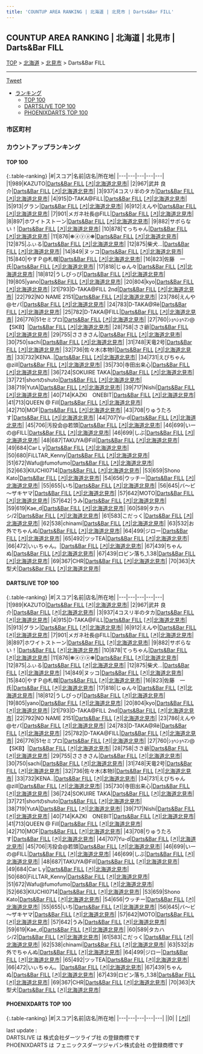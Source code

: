 ```yaml
---
title: 'COUNTUP AREA RANKING | 北海道 | 北見市 | Darts&Bar FILL'
---
```

## COUNTUP AREA RANKING | 北海道 | 北見市 | Darts&Bar FILL

[TOP](/darts/rank/) > [北海道](/darts/rank/北海道/) > [北見市](/darts/rank/北海道/北見市/) > Darts&Bar FILL

___

<a href="https://twitter.com/share?ref_src=twsrc%5Etfw" data-text="COUNTUP AREA RANKING | 北海道北見市Darts&Bar FILL" class="twitter-share-button" data-hashtags="DARTSLIVE,PHOENIXDARTS,darts,ダーツ" data-show-count="false">Tweet</a>

* [ランキング](#カウントアップランキング)
    * [TOP 100](#top-100)
    * [DARTSLIVE TOP 100](#dartslive-top-100)
    * [PHOENIXDARTS TOP 100](#phoenixdarts-top-100)

### 市区町村

<ul>

</ul>

### カウントアップランキング

#### TOP 100



{:.table-ranking}
|#|スコア|名前|店名|所在地|
|---|---|---|---|---|
|1|989|<span class="rank-name-dl">KAZUTO</span>|<a href="/darts/rank/shops/255a82f47649dbf10d9b047a20a7ba1e.html">Darts&Bar FILL</a> <a href="https://search.dartslive.com/jp/shop/255a82f47649dbf10d9b047a20a7ba1e">[↗]</a>|<a href="/darts/rank/北海道/北見市">北海道北見市</a>|
|2|967|<span class="rank-name-dl">武井 良介</span>|<a href="/darts/rank/shops/255a82f47649dbf10d9b047a20a7ba1e.html">Darts&Bar FILL</a> <a href="https://search.dartslive.com/jp/shop/255a82f47649dbf10d9b047a20a7ba1e">[↗]</a>|<a href="/darts/rank/北海道/北見市">北海道北見市</a>|
|3|937|<span class="rank-name-dl">4コスリ半のタカ</span>|<a href="/darts/rank/shops/255a82f47649dbf10d9b047a20a7ba1e.html">Darts&Bar FILL</a> <a href="https://search.dartslive.com/jp/shop/255a82f47649dbf10d9b047a20a7ba1e">[↗]</a>|<a href="/darts/rank/北海道/北見市">北海道北見市</a>|
|4|915|<span class="rank-name-dl">D-TAKA@FiLL</span>|<a href="/darts/rank/shops/255a82f47649dbf10d9b047a20a7ba1e.html">Darts&Bar FILL</a> <a href="https://search.dartslive.com/jp/shop/255a82f47649dbf10d9b047a20a7ba1e">[↗]</a>|<a href="/darts/rank/北海道/北見市">北海道北見市</a>|
|5|913|<span class="rank-name-dl">グラン</span>|<a href="/darts/rank/shops/255a82f47649dbf10d9b047a20a7ba1e.html">Darts&Bar FILL</a> <a href="https://search.dartslive.com/jp/shop/255a82f47649dbf10d9b047a20a7ba1e">[↗]</a>|<a href="/darts/rank/北海道/北見市">北海道北見市</a>|
|6|912|<span class="rank-name-dl">えんや</span>|<a href="/darts/rank/shops/255a82f47649dbf10d9b047a20a7ba1e.html">Darts&Bar FILL</a> <a href="https://search.dartslive.com/jp/shop/255a82f47649dbf10d9b047a20a7ba1e">[↗]</a>|<a href="/darts/rank/北海道/北見市">北海道北見市</a>|
|7|901|<span class="rank-name-dl">メガネ社長@FILL</span>|<a href="/darts/rank/shops/255a82f47649dbf10d9b047a20a7ba1e.html">Darts&Bar FILL</a> <a href="https://search.dartslive.com/jp/shop/255a82f47649dbf10d9b047a20a7ba1e">[↗]</a>|<a href="/darts/rank/北海道/北見市">北海道北見市</a>|
|8|897|<span class="rank-name-dl">ホワイトストーン</span>|<a href="/darts/rank/shops/255a82f47649dbf10d9b047a20a7ba1e.html">Darts&Bar FILL</a> <a href="https://search.dartslive.com/jp/shop/255a82f47649dbf10d9b047a20a7ba1e">[↗]</a>|<a href="/darts/rank/北海道/北見市">北海道北見市</a>|
|9|882|<span class="rank-name-dl">サボらない！</span>|<a href="/darts/rank/shops/255a82f47649dbf10d9b047a20a7ba1e.html">Darts&Bar FILL</a> <a href="https://search.dartslive.com/jp/shop/255a82f47649dbf10d9b047a20a7ba1e">[↗]</a>|<a href="/darts/rank/北海道/北見市">北海道北見市</a>|
|10|878|<span class="rank-name-dl">てっちゃん</span>|<a href="/darts/rank/shops/255a82f47649dbf10d9b047a20a7ba1e.html">Darts&Bar FILL</a> <a href="https://search.dartslive.com/jp/shop/255a82f47649dbf10d9b047a20a7ba1e">[↗]</a>|<a href="/darts/rank/北海道/北見市">北海道北見市</a>|
|11|876|<span class="rank-name-dl">❋ⓐⓨⓐ❋</span>|<a href="/darts/rank/shops/255a82f47649dbf10d9b047a20a7ba1e.html">Darts&Bar FILL</a> <a href="https://search.dartslive.com/jp/shop/255a82f47649dbf10d9b047a20a7ba1e">[↗]</a>|<a href="/darts/rank/北海道/北見市">北海道北見市</a>|
|12|875|<span class="rank-name-dl">ふぃる</span>|<a href="/darts/rank/shops/255a82f47649dbf10d9b047a20a7ba1e.html">Darts&Bar FILL</a> <a href="https://search.dartslive.com/jp/shop/255a82f47649dbf10d9b047a20a7ba1e">[↗]</a>|<a href="/darts/rank/北海道/北見市">北海道北見市</a>|
|12|875|<span class="rank-name-dl">柴犬…</span>|<a href="/darts/rank/shops/255a82f47649dbf10d9b047a20a7ba1e.html">Darts&Bar FILL</a> <a href="https://search.dartslive.com/jp/shop/255a82f47649dbf10d9b047a20a7ba1e">[↗]</a>|<a href="/darts/rank/北海道/北見市">北海道北見市</a>|
|14|849|<span class="rank-name-dl">ヌッコ</span>|<a href="/darts/rank/shops/255a82f47649dbf10d9b047a20a7ba1e.html">Darts&Bar FILL</a> <a href="https://search.dartslive.com/jp/shop/255a82f47649dbf10d9b047a20a7ba1e">[↗]</a>|<a href="/darts/rank/北海道/北見市">北海道北見市</a>|
|15|840|<span class="rank-name-dl">やすＰ@札幌</span>|<a href="/darts/rank/shops/255a82f47649dbf10d9b047a20a7ba1e.html">Darts&Bar FILL</a> <a href="https://search.dartslive.com/jp/shop/255a82f47649dbf10d9b047a20a7ba1e">[↗]</a>|<a href="/darts/rank/北海道/北見市">北海道北見市</a>|
|16|823|<span class="rank-name-dl">佐藤　一氏</span>|<a href="/darts/rank/shops/255a82f47649dbf10d9b047a20a7ba1e.html">Darts&Bar FILL</a> <a href="https://search.dartslive.com/jp/shop/255a82f47649dbf10d9b047a20a7ba1e">[↗]</a>|<a href="/darts/rank/北海道/北見市">北海道北見市</a>|
|17|818|<span class="rank-name-dl">じゅん々</span>|<a href="/darts/rank/shops/255a82f47649dbf10d9b047a20a7ba1e.html">Darts&Bar FILL</a> <a href="https://search.dartslive.com/jp/shop/255a82f47649dbf10d9b047a20a7ba1e">[↗]</a>|<a href="/darts/rank/北海道/北見市">北海道北見市</a>|
|18|812|<span class="rank-name-dl">うしぴっぴ</span>|<a href="/darts/rank/shops/255a82f47649dbf10d9b047a20a7ba1e.html">Darts&Bar FILL</a> <a href="https://search.dartslive.com/jp/shop/255a82f47649dbf10d9b047a20a7ba1e">[↗]</a>|<a href="/darts/rank/北海道/北見市">北海道北見市</a>|
|19|805|<span class="rank-name-dl">yano</span>|<a href="/darts/rank/shops/255a82f47649dbf10d9b047a20a7ba1e.html">Darts&Bar FILL</a> <a href="https://search.dartslive.com/jp/shop/255a82f47649dbf10d9b047a20a7ba1e">[↗]</a>|<a href="/darts/rank/北海道/北見市">北海道北見市</a>|
|20|804|<span class="rank-name-dl">kyo</span>|<a href="/darts/rank/shops/255a82f47649dbf10d9b047a20a7ba1e.html">Darts&Bar FILL</a> <a href="https://search.dartslive.com/jp/shop/255a82f47649dbf10d9b047a20a7ba1e">[↗]</a>|<a href="/darts/rank/北海道/北見市">北海道北見市</a>|
|21|793|<span class="rank-name-dl">D-TAKA@FILL 2nd</span>|<a href="/darts/rank/shops/255a82f47649dbf10d9b047a20a7ba1e.html">Darts&Bar FILL</a> <a href="https://search.dartslive.com/jp/shop/255a82f47649dbf10d9b047a20a7ba1e">[↗]</a>|<a href="/darts/rank/北海道/北見市">北海道北見市</a>|
|22|792|<span class="rank-name-dl">NO NAME 2151</span>|<a href="/darts/rank/shops/255a82f47649dbf10d9b047a20a7ba1e.html">Darts&Bar FILL</a> <a href="https://search.dartslive.com/jp/shop/255a82f47649dbf10d9b047a20a7ba1e">[↗]</a>|<a href="/darts/rank/北海道/北見市">北海道北見市</a>|
|23|786|<span class="rank-name-dl">えんや@セパ</span>|<a href="/darts/rank/shops/255a82f47649dbf10d9b047a20a7ba1e.html">Darts&Bar FILL</a> <a href="https://search.dartslive.com/jp/shop/255a82f47649dbf10d9b047a20a7ba1e">[↗]</a>|<a href="/darts/rank/北海道/北見市">北海道北見市</a>|
|24|783|<span class="rank-name-dl">D-TAKA@Яё</span>|<a href="/darts/rank/shops/255a82f47649dbf10d9b047a20a7ba1e.html">Darts&Bar FILL</a> <a href="https://search.dartslive.com/jp/shop/255a82f47649dbf10d9b047a20a7ba1e">[↗]</a>|<a href="/darts/rank/北海道/北見市">北海道北見市</a>|
|25|782|<span class="rank-name-dl">D-TAKA@FILL</span>|<a href="/darts/rank/shops/255a82f47649dbf10d9b047a20a7ba1e.html">Darts&Bar FILL</a> <a href="https://search.dartslive.com/jp/shop/255a82f47649dbf10d9b047a20a7ba1e">[↗]</a>|<a href="/darts/rank/北海道/北見市">北海道北見市</a>|
|26|776|<span class="rank-name-dl">51セミプロ</span>|<a href="/darts/rank/shops/255a82f47649dbf10d9b047a20a7ba1e.html">Darts&Bar FILL</a> <a href="https://search.dartslive.com/jp/shop/255a82f47649dbf10d9b047a20a7ba1e">[↗]</a>|<a href="/darts/rank/北海道/北見市">北海道北見市</a>|
|27|760|<span class="rank-name-dl">ｼｮﾍｼｮﾍﾏﾝ@【SKB】</span>|<a href="/darts/rank/shops/255a82f47649dbf10d9b047a20a7ba1e.html">Darts&Bar FILL</a> <a href="https://search.dartslive.com/jp/shop/255a82f47649dbf10d9b047a20a7ba1e">[↗]</a>|<a href="/darts/rank/北海道/北見市">北海道北見市</a>|
|28|758|<span class="rank-name-dl">ささ爺</span>|<a href="/darts/rank/shops/255a82f47649dbf10d9b047a20a7ba1e.html">Darts&Bar FILL</a> <a href="https://search.dartslive.com/jp/shop/255a82f47649dbf10d9b047a20a7ba1e">[↗]</a>|<a href="/darts/rank/北海道/北見市">北海道北見市</a>|
|29|755|<span class="rank-name-dl">ささきさん</span>|<a href="/darts/rank/shops/255a82f47649dbf10d9b047a20a7ba1e.html">Darts&Bar FILL</a> <a href="https://search.dartslive.com/jp/shop/255a82f47649dbf10d9b047a20a7ba1e">[↗]</a>|<a href="/darts/rank/北海道/北見市">北海道北見市</a>|
|30|750|<span class="rank-name-dl">sachi</span>|<a href="/darts/rank/shops/255a82f47649dbf10d9b047a20a7ba1e.html">Darts&Bar FILL</a> <a href="https://search.dartslive.com/jp/shop/255a82f47649dbf10d9b047a20a7ba1e">[↗]</a>|<a href="/darts/rank/北海道/北見市">北海道北見市</a>|
|31|748|<span class="rank-name-dl">天竜2号</span>|<a href="/darts/rank/shops/255a82f47649dbf10d9b047a20a7ba1e.html">Darts&Bar FILL</a> <a href="https://search.dartslive.com/jp/shop/255a82f47649dbf10d9b047a20a7ba1e">[↗]</a>|<a href="/darts/rank/北海道/北見市">北海道北見市</a>|
|32|736|<span class="rank-name-dl">佐々木(本物)</span>|<a href="/darts/rank/shops/255a82f47649dbf10d9b047a20a7ba1e.html">Darts&Bar FILL</a> <a href="https://search.dartslive.com/jp/shop/255a82f47649dbf10d9b047a20a7ba1e">[↗]</a>|<a href="/darts/rank/北海道/北見市">北海道北見市</a>|
|33|732|<span class="rank-name-dl">KENA..</span>|<a href="/darts/rank/shops/255a82f47649dbf10d9b047a20a7ba1e.html">Darts&Bar FILL</a> <a href="https://search.dartslive.com/jp/shop/255a82f47649dbf10d9b047a20a7ba1e">[↗]</a>|<a href="/darts/rank/北海道/北見市">北海道北見市</a>|
|34|731|<span class="rank-name-dl">えびちゃん@zill</span>|<a href="/darts/rank/shops/255a82f47649dbf10d9b047a20a7ba1e.html">Darts&Bar FILL</a> <a href="https://search.dartslive.com/jp/shop/255a82f47649dbf10d9b047a20a7ba1e">[↗]</a>|<a href="/darts/rank/北海道/北見市">北海道北見市</a>|
|35|730|<span class="rank-name-dl">寺田出来心</span>|<a href="/darts/rank/shops/255a82f47649dbf10d9b047a20a7ba1e.html">Darts&Bar FILL</a> <a href="https://search.dartslive.com/jp/shop/255a82f47649dbf10d9b047a20a7ba1e">[↗]</a>|<a href="/darts/rank/北海道/北見市">北海道北見市</a>|
|36|724|<span class="rank-name-dl">SOKUIRE TAKA</span>|<a href="/darts/rank/shops/255a82f47649dbf10d9b047a20a7ba1e.html">Darts&Bar FILL</a> <a href="https://search.dartslive.com/jp/shop/255a82f47649dbf10d9b047a20a7ba1e">[↗]</a>|<a href="/darts/rank/北海道/北見市">北海道北見市</a>|
|37|721|<span class="rank-name-dl">shortのshuto</span>|<a href="/darts/rank/shops/255a82f47649dbf10d9b047a20a7ba1e.html">Darts&Bar FILL</a> <a href="https://search.dartslive.com/jp/shop/255a82f47649dbf10d9b047a20a7ba1e">[↗]</a>|<a href="/darts/rank/北海道/北見市">北海道北見市</a>|
|38|719|<span class="rank-name-dl">YutA</span>|<a href="/darts/rank/shops/255a82f47649dbf10d9b047a20a7ba1e.html">Darts&Bar FILL</a> <a href="https://search.dartslive.com/jp/shop/255a82f47649dbf10d9b047a20a7ba1e">[↗]</a>|<a href="/darts/rank/北海道/北見市">北海道北見市</a>|
|39|717|<span class="rank-name-dl">Nishi</span>|<a href="/darts/rank/shops/255a82f47649dbf10d9b047a20a7ba1e.html">Darts&Bar FILL</a> <a href="https://search.dartslive.com/jp/shop/255a82f47649dbf10d9b047a20a7ba1e">[↗]</a>|<a href="/darts/rank/北海道/北見市">北海道北見市</a>|
|40|714|<span class="rank-name-dl">KAZKI　ONEBIT</span>|<a href="/darts/rank/shops/255a82f47649dbf10d9b047a20a7ba1e.html">Darts&Bar FILL</a> <a href="https://search.dartslive.com/jp/shop/255a82f47649dbf10d9b047a20a7ba1e">[↗]</a>|<a href="/darts/rank/北海道/北見市">北海道北見市</a>|
|41|713|<span class="rank-name-dl">QUEEN @ Fill</span>|<a href="/darts/rank/shops/255a82f47649dbf10d9b047a20a7ba1e.html">Darts&Bar FILL</a> <a href="https://search.dartslive.com/jp/shop/255a82f47649dbf10d9b047a20a7ba1e">[↗]</a>|<a href="/darts/rank/北海道/北見市">北海道北見市</a>|
|42|710|<span class="rank-name-dl">MOF</span>|<a href="/darts/rank/shops/255a82f47649dbf10d9b047a20a7ba1e.html">Darts&Bar FILL</a> <a href="https://search.dartslive.com/jp/shop/255a82f47649dbf10d9b047a20a7ba1e">[↗]</a>|<a href="/darts/rank/北海道/北見市">北海道北見市</a>|
|43|708|<span class="rank-name-dl">りゅうたろす</span>|<a href="/darts/rank/shops/255a82f47649dbf10d9b047a20a7ba1e.html">Darts&Bar FILL</a> <a href="https://search.dartslive.com/jp/shop/255a82f47649dbf10d9b047a20a7ba1e">[↗]</a>|<a href="/darts/rank/北海道/北見市">北海道北見市</a>|
|44|707|<span class="rank-name-dl">Yu-d</span>|<a href="/darts/rank/shops/255a82f47649dbf10d9b047a20a7ba1e.html">Darts&Bar FILL</a> <a href="https://search.dartslive.com/jp/shop/255a82f47649dbf10d9b047a20a7ba1e">[↗]</a>|<a href="/darts/rank/北海道/北見市">北海道北見市</a>|
|45|706|<span class="rank-name-dl">汚投会@若頭</span>|<a href="/darts/rank/shops/255a82f47649dbf10d9b047a20a7ba1e.html">Darts&Bar FILL</a> <a href="https://search.dartslive.com/jp/shop/255a82f47649dbf10d9b047a20a7ba1e">[↗]</a>|<a href="/darts/rank/北海道/北見市">北海道北見市</a>|
|46|699|<span class="rank-name-dl">いーの@FILL</span>|<a href="/darts/rank/shops/255a82f47649dbf10d9b047a20a7ba1e.html">Darts&Bar FILL</a> <a href="https://search.dartslive.com/jp/shop/255a82f47649dbf10d9b047a20a7ba1e">[↗]</a>|<a href="/darts/rank/北海道/北見市">北海道北見市</a>|
|46|699|<span class="rank-name-dl">しぶ</span>|<a href="/darts/rank/shops/255a82f47649dbf10d9b047a20a7ba1e.html">Darts&Bar FILL</a> <a href="https://search.dartslive.com/jp/shop/255a82f47649dbf10d9b047a20a7ba1e">[↗]</a>|<a href="/darts/rank/北海道/北見市">北海道北見市</a>|
|48|687|<span class="rank-name-dl">TAKUYA@Fill</span>|<a href="/darts/rank/shops/255a82f47649dbf10d9b047a20a7ba1e.html">Darts&Bar FILL</a> <a href="https://search.dartslive.com/jp/shop/255a82f47649dbf10d9b047a20a7ba1e">[↗]</a>|<a href="/darts/rank/北海道/北見市">北海道北見市</a>|
|49|684|<span class="rank-name-dl">CarＬy</span>|<a href="/darts/rank/shops/255a82f47649dbf10d9b047a20a7ba1e.html">Darts&Bar FILL</a> <a href="https://search.dartslive.com/jp/shop/255a82f47649dbf10d9b047a20a7ba1e">[↗]</a>|<a href="/darts/rank/北海道/北見市">北海道北見市</a>|
|50|680|<span class="rank-name-dl">FiLLTAR_Kenny</span>|<a href="/darts/rank/shops/255a82f47649dbf10d9b047a20a7ba1e.html">Darts&Bar FILL</a> <a href="https://search.dartslive.com/jp/shop/255a82f47649dbf10d9b047a20a7ba1e">[↗]</a>|<a href="/darts/rank/北海道/北見市">北海道北見市</a>|
|51|672|<span class="rank-name-dl">Wafu@fumofumo</span>|<a href="/darts/rank/shops/255a82f47649dbf10d9b047a20a7ba1e.html">Darts&Bar FILL</a> <a href="https://search.dartslive.com/jp/shop/255a82f47649dbf10d9b047a20a7ba1e">[↗]</a>|<a href="/darts/rank/北海道/北見市">北海道北見市</a>|
|52|663|<span class="rank-name-dl">KIUCHI0714</span>|<a href="/darts/rank/shops/255a82f47649dbf10d9b047a20a7ba1e.html">Darts&Bar FILL</a> <a href="https://search.dartslive.com/jp/shop/255a82f47649dbf10d9b047a20a7ba1e">[↗]</a>|<a href="/darts/rank/北海道/北見市">北海道北見市</a>|
|53|659|<span class="rank-name-dl">Shono Kato</span>|<a href="/darts/rank/shops/255a82f47649dbf10d9b047a20a7ba1e.html">Darts&Bar FILL</a> <a href="https://search.dartslive.com/jp/shop/255a82f47649dbf10d9b047a20a7ba1e">[↗]</a>|<a href="/darts/rank/北海道/北見市">北海道北見市</a>|
|54|656|<span class="rank-name-dl">ウッチー</span>|<a href="/darts/rank/shops/255a82f47649dbf10d9b047a20a7ba1e.html">Darts&Bar FILL</a> <a href="https://search.dartslive.com/jp/shop/255a82f47649dbf10d9b047a20a7ba1e">[↗]</a>|<a href="/darts/rank/北海道/北見市">北海道北見市</a>|
|55|655|<span class="rank-name-dl">いち</span>|<a href="/darts/rank/shops/255a82f47649dbf10d9b047a20a7ba1e.html">Darts&Bar FILL</a> <a href="https://search.dartslive.com/jp/shop/255a82f47649dbf10d9b047a20a7ba1e">[↗]</a>|<a href="/darts/rank/北海道/北見市">北海道北見市</a>|
|56|645|<span class="rank-name-dl">バ～ビ～ザキヤマ</span>|<a href="/darts/rank/shops/255a82f47649dbf10d9b047a20a7ba1e.html">Darts&Bar FILL</a> <a href="https://search.dartslive.com/jp/shop/255a82f47649dbf10d9b047a20a7ba1e">[↗]</a>|<a href="/darts/rank/北海道/北見市">北海道北見市</a>|
|57|642|<span class="rank-name-dl">MOTO</span>|<a href="/darts/rank/shops/255a82f47649dbf10d9b047a20a7ba1e.html">Darts&Bar FILL</a> <a href="https://search.dartslive.com/jp/shop/255a82f47649dbf10d9b047a20a7ba1e">[↗]</a>|<a href="/darts/rank/北海道/北見市">北海道北見市</a>|
|57|642|<span class="rank-name-dl">うみ</span>|<a href="/darts/rank/shops/255a82f47649dbf10d9b047a20a7ba1e.html">Darts&Bar FILL</a> <a href="https://search.dartslive.com/jp/shop/255a82f47649dbf10d9b047a20a7ba1e">[↗]</a>|<a href="/darts/rank/北海道/北見市">北海道北見市</a>|
|59|619|<span class="rank-name-dl">Kae_d</span>|<a href="/darts/rank/shops/255a82f47649dbf10d9b047a20a7ba1e.html">Darts&Bar FILL</a> <a href="https://search.dartslive.com/jp/shop/255a82f47649dbf10d9b047a20a7ba1e">[↗]</a>|<a href="/darts/rank/北海道/北見市">北海道北見市</a>|
|60|589|<span class="rank-name-dl">タカハシ/2</span>|<a href="/darts/rank/shops/255a82f47649dbf10d9b047a20a7ba1e.html">Darts&Bar FILL</a> <a href="https://search.dartslive.com/jp/shop/255a82f47649dbf10d9b047a20a7ba1e">[↗]</a>|<a href="/darts/rank/北海道/北見市">北海道北見市</a>|
|61|583|<span class="rank-name-dl">こだっく</span>|<a href="/darts/rank/shops/255a82f47649dbf10d9b047a20a7ba1e.html">Darts&Bar FILL</a> <a href="https://search.dartslive.com/jp/shop/255a82f47649dbf10d9b047a20a7ba1e">[↗]</a>|<a href="/darts/rank/北海道/北見市">北海道北見市</a>|
|62|538|<span class="rank-name-dl">chinami</span>|<a href="/darts/rank/shops/255a82f47649dbf10d9b047a20a7ba1e.html">Darts&Bar FILL</a> <a href="https://search.dartslive.com/jp/shop/255a82f47649dbf10d9b047a20a7ba1e">[↗]</a>|<a href="/darts/rank/北海道/北見市">北海道北見市</a>|
|63|532|<span class="rank-name-dl">お外でちゃんぬ</span>|<a href="/darts/rank/shops/255a82f47649dbf10d9b047a20a7ba1e.html">Darts&Bar FILL</a> <a href="https://search.dartslive.com/jp/shop/255a82f47649dbf10d9b047a20a7ba1e">[↗]</a>|<a href="/darts/rank/北海道/北見市">北海道北見市</a>|
|64|499|<span class="rank-name-dl">ジロー</span>|<a href="/darts/rank/shops/255a82f47649dbf10d9b047a20a7ba1e.html">Darts&Bar FILL</a> <a href="https://search.dartslive.com/jp/shop/255a82f47649dbf10d9b047a20a7ba1e">[↗]</a>|<a href="/darts/rank/北海道/北見市">北海道北見市</a>|
|65|492|<span class="rank-name-dl">ツッTEA</span>|<a href="/darts/rank/shops/255a82f47649dbf10d9b047a20a7ba1e.html">Darts&Bar FILL</a> <a href="https://search.dartslive.com/jp/shop/255a82f47649dbf10d9b047a20a7ba1e">[↗]</a>|<a href="/darts/rank/北海道/北見市">北海道北見市</a>|
|66|472|<span class="rank-name-dl">いぃちゃん。</span>|<a href="/darts/rank/shops/255a82f47649dbf10d9b047a20a7ba1e.html">Darts&Bar FILL</a> <a href="https://search.dartslive.com/jp/shop/255a82f47649dbf10d9b047a20a7ba1e">[↗]</a>|<a href="/darts/rank/北海道/北見市">北海道北見市</a>|
|67|439|<span class="rank-name-dl">ちゃんぬ</span>|<a href="/darts/rank/shops/255a82f47649dbf10d9b047a20a7ba1e.html">Darts&Bar FILL</a> <a href="https://search.dartslive.com/jp/shop/255a82f47649dbf10d9b047a20a7ba1e">[↗]</a>|<a href="/darts/rank/北海道/北見市">北海道北見市</a>|
|67|439|<span class="rank-name-dl">ロビン落ち_1.38</span>|<a href="/darts/rank/shops/255a82f47649dbf10d9b047a20a7ba1e.html">Darts&Bar FILL</a> <a href="https://search.dartslive.com/jp/shop/255a82f47649dbf10d9b047a20a7ba1e">[↗]</a>|<a href="/darts/rank/北海道/北見市">北海道北見市</a>|
|69|367|<span class="rank-name-dl">CHR</span>|<a href="/darts/rank/shops/255a82f47649dbf10d9b047a20a7ba1e.html">Darts&Bar FILL</a> <a href="https://search.dartslive.com/jp/shop/255a82f47649dbf10d9b047a20a7ba1e">[↗]</a>|<a href="/darts/rank/北海道/北見市">北海道北見市</a>|
|70|363|<span class="rank-name-dl">大型犬</span>|<a href="/darts/rank/shops/255a82f47649dbf10d9b047a20a7ba1e.html">Darts&Bar FILL</a> <a href="https://search.dartslive.com/jp/shop/255a82f47649dbf10d9b047a20a7ba1e">[↗]</a>|<a href="/darts/rank/北海道/北見市">北海道北見市</a>|


#### DARTSLIVE TOP 100



{:.table-ranking}
|#|スコア|名前|店名|所在地|
|---|---|---|---|---|
|1|989|<span class="rank-name-dl">KAZUTO</span>|<a href="/darts/rank/shops/255a82f47649dbf10d9b047a20a7ba1e.html">Darts&Bar FILL</a> <a href="https://search.dartslive.com/jp/shop/255a82f47649dbf10d9b047a20a7ba1e">[↗]</a>|<a href="/darts/rank/北海道/北見市">北海道北見市</a>|
|2|967|<span class="rank-name-dl">武井 良介</span>|<a href="/darts/rank/shops/255a82f47649dbf10d9b047a20a7ba1e.html">Darts&Bar FILL</a> <a href="https://search.dartslive.com/jp/shop/255a82f47649dbf10d9b047a20a7ba1e">[↗]</a>|<a href="/darts/rank/北海道/北見市">北海道北見市</a>|
|3|937|<span class="rank-name-dl">4コスリ半のタカ</span>|<a href="/darts/rank/shops/255a82f47649dbf10d9b047a20a7ba1e.html">Darts&Bar FILL</a> <a href="https://search.dartslive.com/jp/shop/255a82f47649dbf10d9b047a20a7ba1e">[↗]</a>|<a href="/darts/rank/北海道/北見市">北海道北見市</a>|
|4|915|<span class="rank-name-dl">D-TAKA@FiLL</span>|<a href="/darts/rank/shops/255a82f47649dbf10d9b047a20a7ba1e.html">Darts&Bar FILL</a> <a href="https://search.dartslive.com/jp/shop/255a82f47649dbf10d9b047a20a7ba1e">[↗]</a>|<a href="/darts/rank/北海道/北見市">北海道北見市</a>|
|5|913|<span class="rank-name-dl">グラン</span>|<a href="/darts/rank/shops/255a82f47649dbf10d9b047a20a7ba1e.html">Darts&Bar FILL</a> <a href="https://search.dartslive.com/jp/shop/255a82f47649dbf10d9b047a20a7ba1e">[↗]</a>|<a href="/darts/rank/北海道/北見市">北海道北見市</a>|
|6|912|<span class="rank-name-dl">えんや</span>|<a href="/darts/rank/shops/255a82f47649dbf10d9b047a20a7ba1e.html">Darts&Bar FILL</a> <a href="https://search.dartslive.com/jp/shop/255a82f47649dbf10d9b047a20a7ba1e">[↗]</a>|<a href="/darts/rank/北海道/北見市">北海道北見市</a>|
|7|901|<span class="rank-name-dl">メガネ社長@FILL</span>|<a href="/darts/rank/shops/255a82f47649dbf10d9b047a20a7ba1e.html">Darts&Bar FILL</a> <a href="https://search.dartslive.com/jp/shop/255a82f47649dbf10d9b047a20a7ba1e">[↗]</a>|<a href="/darts/rank/北海道/北見市">北海道北見市</a>|
|8|897|<span class="rank-name-dl">ホワイトストーン</span>|<a href="/darts/rank/shops/255a82f47649dbf10d9b047a20a7ba1e.html">Darts&Bar FILL</a> <a href="https://search.dartslive.com/jp/shop/255a82f47649dbf10d9b047a20a7ba1e">[↗]</a>|<a href="/darts/rank/北海道/北見市">北海道北見市</a>|
|9|882|<span class="rank-name-dl">サボらない！</span>|<a href="/darts/rank/shops/255a82f47649dbf10d9b047a20a7ba1e.html">Darts&Bar FILL</a> <a href="https://search.dartslive.com/jp/shop/255a82f47649dbf10d9b047a20a7ba1e">[↗]</a>|<a href="/darts/rank/北海道/北見市">北海道北見市</a>|
|10|878|<span class="rank-name-dl">てっちゃん</span>|<a href="/darts/rank/shops/255a82f47649dbf10d9b047a20a7ba1e.html">Darts&Bar FILL</a> <a href="https://search.dartslive.com/jp/shop/255a82f47649dbf10d9b047a20a7ba1e">[↗]</a>|<a href="/darts/rank/北海道/北見市">北海道北見市</a>|
|11|876|<span class="rank-name-dl">❋ⓐⓨⓐ❋</span>|<a href="/darts/rank/shops/255a82f47649dbf10d9b047a20a7ba1e.html">Darts&Bar FILL</a> <a href="https://search.dartslive.com/jp/shop/255a82f47649dbf10d9b047a20a7ba1e">[↗]</a>|<a href="/darts/rank/北海道/北見市">北海道北見市</a>|
|12|875|<span class="rank-name-dl">ふぃる</span>|<a href="/darts/rank/shops/255a82f47649dbf10d9b047a20a7ba1e.html">Darts&Bar FILL</a> <a href="https://search.dartslive.com/jp/shop/255a82f47649dbf10d9b047a20a7ba1e">[↗]</a>|<a href="/darts/rank/北海道/北見市">北海道北見市</a>|
|12|875|<span class="rank-name-dl">柴犬…</span>|<a href="/darts/rank/shops/255a82f47649dbf10d9b047a20a7ba1e.html">Darts&Bar FILL</a> <a href="https://search.dartslive.com/jp/shop/255a82f47649dbf10d9b047a20a7ba1e">[↗]</a>|<a href="/darts/rank/北海道/北見市">北海道北見市</a>|
|14|849|<span class="rank-name-dl">ヌッコ</span>|<a href="/darts/rank/shops/255a82f47649dbf10d9b047a20a7ba1e.html">Darts&Bar FILL</a> <a href="https://search.dartslive.com/jp/shop/255a82f47649dbf10d9b047a20a7ba1e">[↗]</a>|<a href="/darts/rank/北海道/北見市">北海道北見市</a>|
|15|840|<span class="rank-name-dl">やすＰ@札幌</span>|<a href="/darts/rank/shops/255a82f47649dbf10d9b047a20a7ba1e.html">Darts&Bar FILL</a> <a href="https://search.dartslive.com/jp/shop/255a82f47649dbf10d9b047a20a7ba1e">[↗]</a>|<a href="/darts/rank/北海道/北見市">北海道北見市</a>|
|16|823|<span class="rank-name-dl">佐藤　一氏</span>|<a href="/darts/rank/shops/255a82f47649dbf10d9b047a20a7ba1e.html">Darts&Bar FILL</a> <a href="https://search.dartslive.com/jp/shop/255a82f47649dbf10d9b047a20a7ba1e">[↗]</a>|<a href="/darts/rank/北海道/北見市">北海道北見市</a>|
|17|818|<span class="rank-name-dl">じゅん々</span>|<a href="/darts/rank/shops/255a82f47649dbf10d9b047a20a7ba1e.html">Darts&Bar FILL</a> <a href="https://search.dartslive.com/jp/shop/255a82f47649dbf10d9b047a20a7ba1e">[↗]</a>|<a href="/darts/rank/北海道/北見市">北海道北見市</a>|
|18|812|<span class="rank-name-dl">うしぴっぴ</span>|<a href="/darts/rank/shops/255a82f47649dbf10d9b047a20a7ba1e.html">Darts&Bar FILL</a> <a href="https://search.dartslive.com/jp/shop/255a82f47649dbf10d9b047a20a7ba1e">[↗]</a>|<a href="/darts/rank/北海道/北見市">北海道北見市</a>|
|19|805|<span class="rank-name-dl">yano</span>|<a href="/darts/rank/shops/255a82f47649dbf10d9b047a20a7ba1e.html">Darts&Bar FILL</a> <a href="https://search.dartslive.com/jp/shop/255a82f47649dbf10d9b047a20a7ba1e">[↗]</a>|<a href="/darts/rank/北海道/北見市">北海道北見市</a>|
|20|804|<span class="rank-name-dl">kyo</span>|<a href="/darts/rank/shops/255a82f47649dbf10d9b047a20a7ba1e.html">Darts&Bar FILL</a> <a href="https://search.dartslive.com/jp/shop/255a82f47649dbf10d9b047a20a7ba1e">[↗]</a>|<a href="/darts/rank/北海道/北見市">北海道北見市</a>|
|21|793|<span class="rank-name-dl">D-TAKA@FILL 2nd</span>|<a href="/darts/rank/shops/255a82f47649dbf10d9b047a20a7ba1e.html">Darts&Bar FILL</a> <a href="https://search.dartslive.com/jp/shop/255a82f47649dbf10d9b047a20a7ba1e">[↗]</a>|<a href="/darts/rank/北海道/北見市">北海道北見市</a>|
|22|792|<span class="rank-name-dl">NO NAME 2151</span>|<a href="/darts/rank/shops/255a82f47649dbf10d9b047a20a7ba1e.html">Darts&Bar FILL</a> <a href="https://search.dartslive.com/jp/shop/255a82f47649dbf10d9b047a20a7ba1e">[↗]</a>|<a href="/darts/rank/北海道/北見市">北海道北見市</a>|
|23|786|<span class="rank-name-dl">えんや@セパ</span>|<a href="/darts/rank/shops/255a82f47649dbf10d9b047a20a7ba1e.html">Darts&Bar FILL</a> <a href="https://search.dartslive.com/jp/shop/255a82f47649dbf10d9b047a20a7ba1e">[↗]</a>|<a href="/darts/rank/北海道/北見市">北海道北見市</a>|
|24|783|<span class="rank-name-dl">D-TAKA@Яё</span>|<a href="/darts/rank/shops/255a82f47649dbf10d9b047a20a7ba1e.html">Darts&Bar FILL</a> <a href="https://search.dartslive.com/jp/shop/255a82f47649dbf10d9b047a20a7ba1e">[↗]</a>|<a href="/darts/rank/北海道/北見市">北海道北見市</a>|
|25|782|<span class="rank-name-dl">D-TAKA@FILL</span>|<a href="/darts/rank/shops/255a82f47649dbf10d9b047a20a7ba1e.html">Darts&Bar FILL</a> <a href="https://search.dartslive.com/jp/shop/255a82f47649dbf10d9b047a20a7ba1e">[↗]</a>|<a href="/darts/rank/北海道/北見市">北海道北見市</a>|
|26|776|<span class="rank-name-dl">51セミプロ</span>|<a href="/darts/rank/shops/255a82f47649dbf10d9b047a20a7ba1e.html">Darts&Bar FILL</a> <a href="https://search.dartslive.com/jp/shop/255a82f47649dbf10d9b047a20a7ba1e">[↗]</a>|<a href="/darts/rank/北海道/北見市">北海道北見市</a>|
|27|760|<span class="rank-name-dl">ｼｮﾍｼｮﾍﾏﾝ@【SKB】</span>|<a href="/darts/rank/shops/255a82f47649dbf10d9b047a20a7ba1e.html">Darts&Bar FILL</a> <a href="https://search.dartslive.com/jp/shop/255a82f47649dbf10d9b047a20a7ba1e">[↗]</a>|<a href="/darts/rank/北海道/北見市">北海道北見市</a>|
|28|758|<span class="rank-name-dl">ささ爺</span>|<a href="/darts/rank/shops/255a82f47649dbf10d9b047a20a7ba1e.html">Darts&Bar FILL</a> <a href="https://search.dartslive.com/jp/shop/255a82f47649dbf10d9b047a20a7ba1e">[↗]</a>|<a href="/darts/rank/北海道/北見市">北海道北見市</a>|
|29|755|<span class="rank-name-dl">ささきさん</span>|<a href="/darts/rank/shops/255a82f47649dbf10d9b047a20a7ba1e.html">Darts&Bar FILL</a> <a href="https://search.dartslive.com/jp/shop/255a82f47649dbf10d9b047a20a7ba1e">[↗]</a>|<a href="/darts/rank/北海道/北見市">北海道北見市</a>|
|30|750|<span class="rank-name-dl">sachi</span>|<a href="/darts/rank/shops/255a82f47649dbf10d9b047a20a7ba1e.html">Darts&Bar FILL</a> <a href="https://search.dartslive.com/jp/shop/255a82f47649dbf10d9b047a20a7ba1e">[↗]</a>|<a href="/darts/rank/北海道/北見市">北海道北見市</a>|
|31|748|<span class="rank-name-dl">天竜2号</span>|<a href="/darts/rank/shops/255a82f47649dbf10d9b047a20a7ba1e.html">Darts&Bar FILL</a> <a href="https://search.dartslive.com/jp/shop/255a82f47649dbf10d9b047a20a7ba1e">[↗]</a>|<a href="/darts/rank/北海道/北見市">北海道北見市</a>|
|32|736|<span class="rank-name-dl">佐々木(本物)</span>|<a href="/darts/rank/shops/255a82f47649dbf10d9b047a20a7ba1e.html">Darts&Bar FILL</a> <a href="https://search.dartslive.com/jp/shop/255a82f47649dbf10d9b047a20a7ba1e">[↗]</a>|<a href="/darts/rank/北海道/北見市">北海道北見市</a>|
|33|732|<span class="rank-name-dl">KENA..</span>|<a href="/darts/rank/shops/255a82f47649dbf10d9b047a20a7ba1e.html">Darts&Bar FILL</a> <a href="https://search.dartslive.com/jp/shop/255a82f47649dbf10d9b047a20a7ba1e">[↗]</a>|<a href="/darts/rank/北海道/北見市">北海道北見市</a>|
|34|731|<span class="rank-name-dl">えびちゃん@zill</span>|<a href="/darts/rank/shops/255a82f47649dbf10d9b047a20a7ba1e.html">Darts&Bar FILL</a> <a href="https://search.dartslive.com/jp/shop/255a82f47649dbf10d9b047a20a7ba1e">[↗]</a>|<a href="/darts/rank/北海道/北見市">北海道北見市</a>|
|35|730|<span class="rank-name-dl">寺田出来心</span>|<a href="/darts/rank/shops/255a82f47649dbf10d9b047a20a7ba1e.html">Darts&Bar FILL</a> <a href="https://search.dartslive.com/jp/shop/255a82f47649dbf10d9b047a20a7ba1e">[↗]</a>|<a href="/darts/rank/北海道/北見市">北海道北見市</a>|
|36|724|<span class="rank-name-dl">SOKUIRE TAKA</span>|<a href="/darts/rank/shops/255a82f47649dbf10d9b047a20a7ba1e.html">Darts&Bar FILL</a> <a href="https://search.dartslive.com/jp/shop/255a82f47649dbf10d9b047a20a7ba1e">[↗]</a>|<a href="/darts/rank/北海道/北見市">北海道北見市</a>|
|37|721|<span class="rank-name-dl">shortのshuto</span>|<a href="/darts/rank/shops/255a82f47649dbf10d9b047a20a7ba1e.html">Darts&Bar FILL</a> <a href="https://search.dartslive.com/jp/shop/255a82f47649dbf10d9b047a20a7ba1e">[↗]</a>|<a href="/darts/rank/北海道/北見市">北海道北見市</a>|
|38|719|<span class="rank-name-dl">YutA</span>|<a href="/darts/rank/shops/255a82f47649dbf10d9b047a20a7ba1e.html">Darts&Bar FILL</a> <a href="https://search.dartslive.com/jp/shop/255a82f47649dbf10d9b047a20a7ba1e">[↗]</a>|<a href="/darts/rank/北海道/北見市">北海道北見市</a>|
|39|717|<span class="rank-name-dl">Nishi</span>|<a href="/darts/rank/shops/255a82f47649dbf10d9b047a20a7ba1e.html">Darts&Bar FILL</a> <a href="https://search.dartslive.com/jp/shop/255a82f47649dbf10d9b047a20a7ba1e">[↗]</a>|<a href="/darts/rank/北海道/北見市">北海道北見市</a>|
|40|714|<span class="rank-name-dl">KAZKI　ONEBIT</span>|<a href="/darts/rank/shops/255a82f47649dbf10d9b047a20a7ba1e.html">Darts&Bar FILL</a> <a href="https://search.dartslive.com/jp/shop/255a82f47649dbf10d9b047a20a7ba1e">[↗]</a>|<a href="/darts/rank/北海道/北見市">北海道北見市</a>|
|41|713|<span class="rank-name-dl">QUEEN @ Fill</span>|<a href="/darts/rank/shops/255a82f47649dbf10d9b047a20a7ba1e.html">Darts&Bar FILL</a> <a href="https://search.dartslive.com/jp/shop/255a82f47649dbf10d9b047a20a7ba1e">[↗]</a>|<a href="/darts/rank/北海道/北見市">北海道北見市</a>|
|42|710|<span class="rank-name-dl">MOF</span>|<a href="/darts/rank/shops/255a82f47649dbf10d9b047a20a7ba1e.html">Darts&Bar FILL</a> <a href="https://search.dartslive.com/jp/shop/255a82f47649dbf10d9b047a20a7ba1e">[↗]</a>|<a href="/darts/rank/北海道/北見市">北海道北見市</a>|
|43|708|<span class="rank-name-dl">りゅうたろす</span>|<a href="/darts/rank/shops/255a82f47649dbf10d9b047a20a7ba1e.html">Darts&Bar FILL</a> <a href="https://search.dartslive.com/jp/shop/255a82f47649dbf10d9b047a20a7ba1e">[↗]</a>|<a href="/darts/rank/北海道/北見市">北海道北見市</a>|
|44|707|<span class="rank-name-dl">Yu-d</span>|<a href="/darts/rank/shops/255a82f47649dbf10d9b047a20a7ba1e.html">Darts&Bar FILL</a> <a href="https://search.dartslive.com/jp/shop/255a82f47649dbf10d9b047a20a7ba1e">[↗]</a>|<a href="/darts/rank/北海道/北見市">北海道北見市</a>|
|45|706|<span class="rank-name-dl">汚投会@若頭</span>|<a href="/darts/rank/shops/255a82f47649dbf10d9b047a20a7ba1e.html">Darts&Bar FILL</a> <a href="https://search.dartslive.com/jp/shop/255a82f47649dbf10d9b047a20a7ba1e">[↗]</a>|<a href="/darts/rank/北海道/北見市">北海道北見市</a>|
|46|699|<span class="rank-name-dl">いーの@FILL</span>|<a href="/darts/rank/shops/255a82f47649dbf10d9b047a20a7ba1e.html">Darts&Bar FILL</a> <a href="https://search.dartslive.com/jp/shop/255a82f47649dbf10d9b047a20a7ba1e">[↗]</a>|<a href="/darts/rank/北海道/北見市">北海道北見市</a>|
|46|699|<span class="rank-name-dl">しぶ</span>|<a href="/darts/rank/shops/255a82f47649dbf10d9b047a20a7ba1e.html">Darts&Bar FILL</a> <a href="https://search.dartslive.com/jp/shop/255a82f47649dbf10d9b047a20a7ba1e">[↗]</a>|<a href="/darts/rank/北海道/北見市">北海道北見市</a>|
|48|687|<span class="rank-name-dl">TAKUYA@Fill</span>|<a href="/darts/rank/shops/255a82f47649dbf10d9b047a20a7ba1e.html">Darts&Bar FILL</a> <a href="https://search.dartslive.com/jp/shop/255a82f47649dbf10d9b047a20a7ba1e">[↗]</a>|<a href="/darts/rank/北海道/北見市">北海道北見市</a>|
|49|684|<span class="rank-name-dl">CarＬy</span>|<a href="/darts/rank/shops/255a82f47649dbf10d9b047a20a7ba1e.html">Darts&Bar FILL</a> <a href="https://search.dartslive.com/jp/shop/255a82f47649dbf10d9b047a20a7ba1e">[↗]</a>|<a href="/darts/rank/北海道/北見市">北海道北見市</a>|
|50|680|<span class="rank-name-dl">FiLLTAR_Kenny</span>|<a href="/darts/rank/shops/255a82f47649dbf10d9b047a20a7ba1e.html">Darts&Bar FILL</a> <a href="https://search.dartslive.com/jp/shop/255a82f47649dbf10d9b047a20a7ba1e">[↗]</a>|<a href="/darts/rank/北海道/北見市">北海道北見市</a>|
|51|672|<span class="rank-name-dl">Wafu@fumofumo</span>|<a href="/darts/rank/shops/255a82f47649dbf10d9b047a20a7ba1e.html">Darts&Bar FILL</a> <a href="https://search.dartslive.com/jp/shop/255a82f47649dbf10d9b047a20a7ba1e">[↗]</a>|<a href="/darts/rank/北海道/北見市">北海道北見市</a>|
|52|663|<span class="rank-name-dl">KIUCHI0714</span>|<a href="/darts/rank/shops/255a82f47649dbf10d9b047a20a7ba1e.html">Darts&Bar FILL</a> <a href="https://search.dartslive.com/jp/shop/255a82f47649dbf10d9b047a20a7ba1e">[↗]</a>|<a href="/darts/rank/北海道/北見市">北海道北見市</a>|
|53|659|<span class="rank-name-dl">Shono Kato</span>|<a href="/darts/rank/shops/255a82f47649dbf10d9b047a20a7ba1e.html">Darts&Bar FILL</a> <a href="https://search.dartslive.com/jp/shop/255a82f47649dbf10d9b047a20a7ba1e">[↗]</a>|<a href="/darts/rank/北海道/北見市">北海道北見市</a>|
|54|656|<span class="rank-name-dl">ウッチー</span>|<a href="/darts/rank/shops/255a82f47649dbf10d9b047a20a7ba1e.html">Darts&Bar FILL</a> <a href="https://search.dartslive.com/jp/shop/255a82f47649dbf10d9b047a20a7ba1e">[↗]</a>|<a href="/darts/rank/北海道/北見市">北海道北見市</a>|
|55|655|<span class="rank-name-dl">いち</span>|<a href="/darts/rank/shops/255a82f47649dbf10d9b047a20a7ba1e.html">Darts&Bar FILL</a> <a href="https://search.dartslive.com/jp/shop/255a82f47649dbf10d9b047a20a7ba1e">[↗]</a>|<a href="/darts/rank/北海道/北見市">北海道北見市</a>|
|56|645|<span class="rank-name-dl">バ～ビ～ザキヤマ</span>|<a href="/darts/rank/shops/255a82f47649dbf10d9b047a20a7ba1e.html">Darts&Bar FILL</a> <a href="https://search.dartslive.com/jp/shop/255a82f47649dbf10d9b047a20a7ba1e">[↗]</a>|<a href="/darts/rank/北海道/北見市">北海道北見市</a>|
|57|642|<span class="rank-name-dl">MOTO</span>|<a href="/darts/rank/shops/255a82f47649dbf10d9b047a20a7ba1e.html">Darts&Bar FILL</a> <a href="https://search.dartslive.com/jp/shop/255a82f47649dbf10d9b047a20a7ba1e">[↗]</a>|<a href="/darts/rank/北海道/北見市">北海道北見市</a>|
|57|642|<span class="rank-name-dl">うみ</span>|<a href="/darts/rank/shops/255a82f47649dbf10d9b047a20a7ba1e.html">Darts&Bar FILL</a> <a href="https://search.dartslive.com/jp/shop/255a82f47649dbf10d9b047a20a7ba1e">[↗]</a>|<a href="/darts/rank/北海道/北見市">北海道北見市</a>|
|59|619|<span class="rank-name-dl">Kae_d</span>|<a href="/darts/rank/shops/255a82f47649dbf10d9b047a20a7ba1e.html">Darts&Bar FILL</a> <a href="https://search.dartslive.com/jp/shop/255a82f47649dbf10d9b047a20a7ba1e">[↗]</a>|<a href="/darts/rank/北海道/北見市">北海道北見市</a>|
|60|589|<span class="rank-name-dl">タカハシ/2</span>|<a href="/darts/rank/shops/255a82f47649dbf10d9b047a20a7ba1e.html">Darts&Bar FILL</a> <a href="https://search.dartslive.com/jp/shop/255a82f47649dbf10d9b047a20a7ba1e">[↗]</a>|<a href="/darts/rank/北海道/北見市">北海道北見市</a>|
|61|583|<span class="rank-name-dl">こだっく</span>|<a href="/darts/rank/shops/255a82f47649dbf10d9b047a20a7ba1e.html">Darts&Bar FILL</a> <a href="https://search.dartslive.com/jp/shop/255a82f47649dbf10d9b047a20a7ba1e">[↗]</a>|<a href="/darts/rank/北海道/北見市">北海道北見市</a>|
|62|538|<span class="rank-name-dl">chinami</span>|<a href="/darts/rank/shops/255a82f47649dbf10d9b047a20a7ba1e.html">Darts&Bar FILL</a> <a href="https://search.dartslive.com/jp/shop/255a82f47649dbf10d9b047a20a7ba1e">[↗]</a>|<a href="/darts/rank/北海道/北見市">北海道北見市</a>|
|63|532|<span class="rank-name-dl">お外でちゃんぬ</span>|<a href="/darts/rank/shops/255a82f47649dbf10d9b047a20a7ba1e.html">Darts&Bar FILL</a> <a href="https://search.dartslive.com/jp/shop/255a82f47649dbf10d9b047a20a7ba1e">[↗]</a>|<a href="/darts/rank/北海道/北見市">北海道北見市</a>|
|64|499|<span class="rank-name-dl">ジロー</span>|<a href="/darts/rank/shops/255a82f47649dbf10d9b047a20a7ba1e.html">Darts&Bar FILL</a> <a href="https://search.dartslive.com/jp/shop/255a82f47649dbf10d9b047a20a7ba1e">[↗]</a>|<a href="/darts/rank/北海道/北見市">北海道北見市</a>|
|65|492|<span class="rank-name-dl">ツッTEA</span>|<a href="/darts/rank/shops/255a82f47649dbf10d9b047a20a7ba1e.html">Darts&Bar FILL</a> <a href="https://search.dartslive.com/jp/shop/255a82f47649dbf10d9b047a20a7ba1e">[↗]</a>|<a href="/darts/rank/北海道/北見市">北海道北見市</a>|
|66|472|<span class="rank-name-dl">いぃちゃん。</span>|<a href="/darts/rank/shops/255a82f47649dbf10d9b047a20a7ba1e.html">Darts&Bar FILL</a> <a href="https://search.dartslive.com/jp/shop/255a82f47649dbf10d9b047a20a7ba1e">[↗]</a>|<a href="/darts/rank/北海道/北見市">北海道北見市</a>|
|67|439|<span class="rank-name-dl">ちゃんぬ</span>|<a href="/darts/rank/shops/255a82f47649dbf10d9b047a20a7ba1e.html">Darts&Bar FILL</a> <a href="https://search.dartslive.com/jp/shop/255a82f47649dbf10d9b047a20a7ba1e">[↗]</a>|<a href="/darts/rank/北海道/北見市">北海道北見市</a>|
|67|439|<span class="rank-name-dl">ロビン落ち_1.38</span>|<a href="/darts/rank/shops/255a82f47649dbf10d9b047a20a7ba1e.html">Darts&Bar FILL</a> <a href="https://search.dartslive.com/jp/shop/255a82f47649dbf10d9b047a20a7ba1e">[↗]</a>|<a href="/darts/rank/北海道/北見市">北海道北見市</a>|
|69|367|<span class="rank-name-dl">CHR</span>|<a href="/darts/rank/shops/255a82f47649dbf10d9b047a20a7ba1e.html">Darts&Bar FILL</a> <a href="https://search.dartslive.com/jp/shop/255a82f47649dbf10d9b047a20a7ba1e">[↗]</a>|<a href="/darts/rank/北海道/北見市">北海道北見市</a>|
|70|363|<span class="rank-name-dl">大型犬</span>|<a href="/darts/rank/shops/255a82f47649dbf10d9b047a20a7ba1e.html">Darts&Bar FILL</a> <a href="https://search.dartslive.com/jp/shop/255a82f47649dbf10d9b047a20a7ba1e">[↗]</a>|<a href="/darts/rank/北海道/北見市">北海道北見市</a>|


#### PHOENIXDARTS TOP 100



{:.table-ranking}
|#|スコア|名前|店名|所在地|
|---|---|---|---|---|
||0|<span class="rank-name-dl"> </span>|<a href="/darts/rank/shops/.html"></a> <a href="">[↗]</a>|<a href="/darts/rank//"></a>|


<div class="footer border-top border-gray-light mt-5 pt-3 text-right text-gray">
    last update : <span style="font-weight: italic" id="foot_last_modified"></span><br />
    DARTSLIVE は 株式会社ダーツライブ社 の登録商標です<br />
    PHOENIXDARTS は フェニックスダーツジャパン株式会社 の登録商標です<br />
</div>

<script src="https://cdnjs.cloudflare.com/ajax/libs/jquery.tablesorter/2.31.3/js/jquery.tablesorter.min.js" integrity="sha512-qzgd5cYSZcosqpzpn7zF2ZId8f/8CHmFKZ8j7mU4OUXTNRd5g+ZHBPsgKEwoqxCtdQvExE5LprwwPAgoicguNg==" crossorigin="anonymous" referrerpolicy="no-referrer"></script>
<link rel="stylesheet" href="https://cdnjs.cloudflare.com/ajax/libs/jquery.tablesorter/2.31.3/css/theme.default.min.css" integrity="sha512-wghhOJkjQX0Lh3NSWvNKeZ0ZpNn+SPVXX1Qyc9OCaogADktxrBiBdKGDoqVUOyhStvMBmJQ8ZdMHiR3wuEq8+w==" crossorigin="anonymous" referrerpolicy="no-referrer" />
<script>
$(function() {
    $(".table-ranking").tablesorter({sortList:[[0, 0]]});
    $("#foot_last_modified").text(formatDate(new Date(document.lastModified), 'yyyy-MM-dd HH:mm:ss'));
});
</script>

<script async src="https://platform.twitter.com/widgets.js" charset="utf-8"></script>